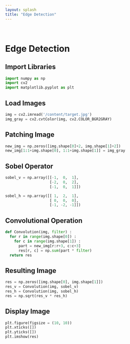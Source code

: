 ```yaml
---
layout: splash
title: "Edge Detection"
---
```


<br>

# Edge Detection

## Import Libraries

```python
import numpy as np
import cv2
import matplotlib.pyplot as plt
```

## Load Images

```python
img = cv2.imread('/content/target.jpg')
img_gray = cv2.cvtColor(img, cv2.COLOR_BGR2GRAY)
```

## Patching Image

```python
new_img = np.zeros([img.shape[0]+2, img.shape[1]+2])
new_img[1:1+img.shape[0], 1:1+img.shape[1]] = img_gray
```

## Sobel Operator

```python
sobel_v = np.array([[-1,  0,  1],
                    [-2,  0,  2],
                    [-1,  0,  1]])

sobel_h = np.array([[ 1,  2,  1],
                    [ 0,  0,  0],
                    [-1, -2, -1]])
```

## Convolutional Operation

```python
def Convolution(img, filter) :
  for r in range(img.shape[0]) :
    for c in range(img.shape[1]) :
      part = new_img[r:r+3, c:c+3]
      res[r, c] = np.sum(part * filter)
  return res
 ```
 
 ## Resulting Image
 
 ```python
res = np.zeros([img.shape[0], img.shape[1]])
res_v = Convolution(img, sobel_v)
res_h = Convolution(img, sobel_h)
res = np.sqrt(res_v * res_h)
```

## Display Image

```python
plt.figure(figsize = (10, 10))
plt.xticks([])
plt.yticks([])
plt.imshow(res)
```
